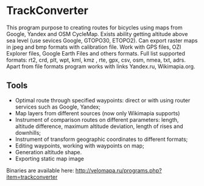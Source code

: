 # TrackConverter
This program purpose to creating routes for bicycles using maps from Google, Yandex and OSM CycleMap. 
Exists ability getting altitude above sea level (use sevices Google, GTOPO30, ETOPO2). 
Can export raster maps in jpeg and bmp formats with calibration file.
Work with GPS files, OZI Explorer files, Google Earth Files and others formats. 
Full list supported formats: rt2, crd, plt, wpt, kml, kmz , rte, gpx, csv, osm, nmea, txt, adrs. 
Apart from file formats program works with links Yandex.ru, Wikimapia.org. 
## Tools
* Optimal route through specified waypoints: direct or with using router services such as Google, Yandex;
* Map layers from different sources (now only Wikimapia supports)
* Instrument of comparison routes on different parameters: length, altitude difference, maximum altitude deviation, length of rises and downhills;
* Instrument of transform geographic coordinates to different formats;
* Editing waypoints, working with waypoints on map;
* Generation altitude shape.
* Exporting static map image

Binaries are available here: http://velomapa.ru/programs.php?item=trackconverter
